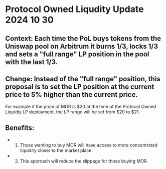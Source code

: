 # Protocol Owned Liqudity Update 2024 10 30

## Context: Each time the PoL buys tokens from the Uniswap pool on Arbitrum it burns 1/3, locks 1/3 and sets a "full range" LP position in the pool with the last 1/3.

## Change: Instead of the "full range" position, this proposal is to set the LP position at the current price to 5% higher than the current price.

For example if the price of MOR is $20 at the time of the Protocol Owned Liquidiy LP deployment, the LP range will be set from $20 to $21. 

## Benefits: 
- 1. Those wanting to buy MOR will have access to more concentrated liquidity closer to the market place.
- 2. This approach will reduce the slippage for those buying MOR.
  
